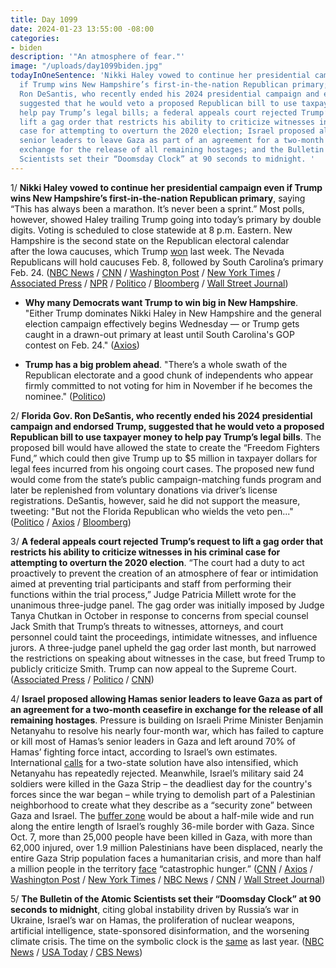 ```yaml
---
title: Day 1099
date: 2024-01-23 13:55:00 -08:00
categories:
- biden
description: '"An atmosphere of fear."'
image: "/uploads/day1099biden.jpg"
todayInOneSentence: 'Nikki Haley vowed to continue her presidential campaign even
  if Trump wins New Hampshire’s first-in-the-nation Republican primary; Florida Gov.
  Ron DeSantis, who recently ended his 2024 presidential campaign and endorsed Trump,
  suggested that he would veto a proposed Republican bill to use taxpayer money to
  help pay Trump’s legal bills; a federal appeals court rejected Trump’s request to
  lift a gag order that restricts his ability to criticize witnesses in his criminal
  case for attempting to overturn the 2020 election; Israel proposed allowing Hamas
  senior leaders to leave Gaza as part of an agreement for a two-month ceasefire in
  exchange for the release of all remaining hostages; and the Bulletin of the Atomic
  Scientists set their “Doomsday Clock” at 90 seconds to midnight. '
---
```


1/ **Nikki Haley vowed to continue her presidential campaign even if Trump wins New Hampshire’s first-in-the-nation Republican primary**, saying “This has always been a marathon. It’s never been a sprint.” Most polls, however, showed Haley trailing Trump going into today’s primary by double digits. Voting is scheduled to close statewide at 8 p.m. Eastern. New Hampshire is the second state on the Republican electoral calendar after the Iowa caucuses, which Trump [won](https://whatthefuckjusthappenedtoday.com/2024/01/16/day-1092/#2-trump-won-the-iowa-republican-cauc) last week. The Nevada Republicans will hold caucuses Feb. 8, followed by South Carolina’s primary Feb. 24. ([NBC News](https://www.nbcnews.com/politics/2024-election/live-blog/new-hampshire-primary-live-updates-rcna134576) / [CNN](https://www.cnn.com/politics/live-news/new-hampshire-primary-01-23-24/index.html) / [Washington Post](https://www.washingtonpost.com/politics/2024/01/23/new-hampshire-primary-live-updates/) / [New York Times](https://www.nytimes.com/live/2024/01/23/us/new-hampshire-primary-updates) / [Associated Press](https://apnews.com/live/%20new-hampshire-primary-results-updates) / [NPR](https://www.npr.org/live-updates/election-2024-nh-primary-results) / [Politico](https://www.politico.com/live-updates/2024/01/23/new-hampshire-primary-2024/nikki-haley-nh-primary-00137136) / [Bloomberg](https://www.bloomberg.com/news/live-blog/2024-01-23/new-hampshire-gop-primary?srnd=premium&sref=MIBMEEoj) / [Wall Street Journal](https://www.wsj.com/livecoverage/new-hampshire-gop-primary-election-2024?mod=hp_lead_pos1))

* **Why many Democrats want Trump to win big in New Hampshire**. "Either Trump dominates Nikki Haley in New Hampshire and the general election campaign effectively begins Wednesday — or Trump gets caught in a drawn-out primary at least until South Carolina's GOP contest on Feb. 24." ([Axios](https://www.axios.com/2024/01/23/why-many-dems-want-trump-win-new-hampshire))

* **Trump has a big problem ahead**. "There’s a whole swath of the Republican electorate and a good chunk of independents who appear firmly committed to not voting for him in November if he becomes the nominee." ([Politico](https://www.politico.com/news/2024/01/23/trump-moderate-republicans-problem-00137112))

2/ **Florida Gov. Ron DeSantis, who recently ended his 2024 presidential campaign and endorsed Trump, suggested that he would veto a proposed Republican bill to use taxpayer money to help pay Trump’s legal bills**. The proposed bill would have allowed the state to create the “Freedom Fighters Fund,” which could then give Trump up to $5 million in taxpayer dollars for legal fees incurred from his ongoing court cases. The proposed new fund would come from the state’s public campaign-matching funds program and later be replenished from voluntary donations via driver’s license registrations. DeSantis, however, said he did not support the measure, tweeting: "But not the Florida Republican who wields the veto pen..." ([Politico](https://www.politico.com/news/2024/01/22/florida-trump-legal-bills-00136984) / [Axios](https://www.axios.com/2024/01/23/desantis-trump-legal-bills-state-funds-veto) / [Bloomberg](https://www.bloomberg.com/news/articles/2024-01-22/florida-eyes-5-million-fund-to-help-cover-trump-s-legal-bills?sref=MIBMEEoj))

3/ **A federal appeals court rejected Trump’s request to lift a gag order that restricts his ability to criticize witnesses in his criminal case for attempting to overturn the 2020 election**. “The court had a duty to act proactively to prevent the creation of an atmosphere of fear or intimidation aimed at preventing trial participants and staff from performing their functions within the trial process,” Judge Patricia Millett wrote for the unanimous three-judge panel. The gag order was initially imposed by Judge Tanya Chutkan in October in response to concerns from special counsel Jack Smith that Trump’s threats to witnesses, attorneys, and court personnel could taint the proceedings, intimidate witnesses, and influence jurors. A three-judge panel upheld the gag order last month, but narrowed the restrictions on speaking about witnesses in the case, but freed Trump to publicly criticize Smith. Trump can now appeal to the Supreme Court. ([Associated Press](https://apnews.com/article/trump-capitol-riot-gag-order-appeals-court-6a2c31051ae2d0efe124e6ee559ef463) / [Politico](https://www.politico.com/news/2024/01/23/appeals-court-trumps-gag-order-00137227) / [CNN](https://www.cnn.com/2024/01/23/politics/gag-order-trump-appeals-court-en-banc/index.html))

4/ **Israel proposed allowing Hamas senior leaders to leave Gaza as part of an agreement for a two-month ceasefire in exchange for the release of all remaining hostages**. Pressure is building on Israeli Prime Minister Benjamin Netanyahu to resolve his nearly four-month war, which has failed to capture or kill most of Hamas’s senior leaders in Gaza and left around 70% of Hamas’ fighting force intact, according to Israel’s own estimates. International [calls](https://www.washingtonpost.com/world/2024/01/22/israel-gaza-hamas-eu-two-state/) for a two-state solution have also intensified, which Netanyahu has repeatedly rejected. Meanwhile, Israel’s military said 24 soldiers were killed in the Gaza Strip – the deadliest day for the country's forces since the war began – while trying to demolish part of a Palestinian neighborhood to create what they describe as a “security zone” between Gaza and Israel. The [buffer zone](https://www.nytimes.com/live/2024/01/23/world/israel-hamas-gaza-news/israel-says-a-buffer-zone-would-protect-its-people-critics-say-the-policy-could-be-a-war-crime?smid=url-share) would be about a half-mile wide and run along the entire length of Israel’s roughly 36-mile border with Gaza. Since Oct. 7, more than 25,000 people have been killed in Gaza, with more than 62,000 injured, over 1.9 million Palestinians have been displaced, nearly the entire Gaza Strip population faces a humanitarian crisis, and more than half a million people in the territory [face](https://www.nytimes.com/live/2024/01/23/world/israel-hamas-gaza-news/more-than-half-a-million-people-in-gaza-face-catastrophic-hunger-the-united-nations-says?smid=url-share) “catastrophic hunger.” ([CNN](https://www.cnn.com/2024/01/22/politics/israel-proposal-hamas-leaders-leave-gaza) / [Axios](https://www.axios.com/2024/01/22/israel-hamas-gaza-ceasefire-hostages) / [Washington Post](https://www.washingtonpost.com/world/2024/01/23/israel-hamas-war-news-gaza-palestine-updates/) / [New York Times](https://www.nytimes.com/live/2024/01/23/world/israel-hamas-gaza-news) / [NBC News](https://www.nbcnews.com/news/world/live-blog/israel-hamas-war-live-updates-rcna135201) / [CNN](https://www.cnn.com/middleeast/live-news/israel-hamas-war-gaza-news-01-23-24/index.html) / [Wall Street Journal](https://www.wsj.com/world/middle-east/israeli-military-suffers-deadliest-day-since-gaza-war-began-64466d9a?mod=hp_lead_pos3))

5/ **The Bulletin of the Atomic Scientists set their “Doomsday Clock” at 90 seconds to midnight**, citing global instability driven by Russia’s war in Ukraine, Israel’s war on Hamas, the proliferation of nuclear weapons, artificial intelligence, state-sponsored disinformation, and the worsening climate crisis. The time on the symbolic clock is the [same](https://whatthefuckjusthappenedtoday.com/2023/01/25/day-736/#6-the-doomsday-clock-moved-up-to-90) as last year. ([NBC News](https://www.nbcnews.com/science/science-news/atomic-scientists-keep-doomsday-clock-close-midnight-ever-rcna135272) / [USA Today](https://www.usatoday.com/story/news/nation/2024/01/23/doomsday-clock-announcement-2024/72311076007/) / [CBS News](https://www.cbsnews.com/news/watch-live-doomsday-clock-time-announcement-how-close-global-catastrophe-2024/))